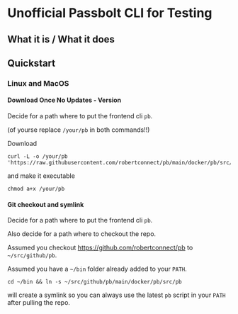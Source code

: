 # Unofficial Passbolt CLI for Testing

## What it is / What it does



## Quickstart

### Linux and MacOS

#### Download Once No Updates - Version

Decide for a path where to put the frontend cli `pb`.

(of yourse replace `/your/pb` in both commands!!)

Download

    curl -L -o /your/pb 'https://raw.githubusercontent.com/robertconnect/pb/main/docker/pb/src/pb'

and make it executable

    chmod a+x /your/pb

#### Git checkout and symlink

Decide for a path where to put the frontend cli `pb`.

Also decide for a path where to checkout the repo.

Assumed you checkout https://github.com/robertconnect/pb to `~/src/github/pb`.

Assumed you have a `~/bin` folder already added to your `PATH`.

    cd ~/bin && ln -s ~/src/github/pb/main/docker/pb/src/pb

will create a symlink so you can always use the latest `pb` script in your `PATH` after pulling the repo.
